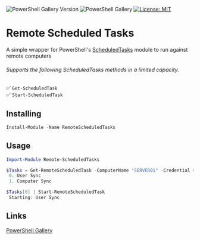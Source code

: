 ![PowerShell Gallery Version](https://img.shields.io/powershellgallery/v/RemoteScheduledTasks) ![PowerShell Gallery](https://img.shields.io/powershellgallery/dt/RemoteScheduledTasks) [![License: MIT](https://img.shields.io/badge/License-MIT-yellow.svg)](https://opensource.org/licenses/MIT)

# Remote Scheduled Tasks

A simple wrapper for PowerShell's [ScheduledTasks](https://docs.microsoft.com/en-us/powershell/module/scheduledtasks/?view=win10-ps) module to run against remote computers

###### Supports the following ScheduledTasks methods in a limited capacity.

✅ `Get-ScheduledTask`  
✅ `Start-ScheduledTask`

## Installing

```powershell
Install-Module -Name RemoteScheduledTasks
```

## Usage

```powershell
Import-Module Remote-ScheduledTasks

$Tasks = Get-RemoteScheduledTask -ComputerName "SERVER01" -Credential $(Get-Credential)
 0. User Sync
 1. Computer Sync

$Tasks[0] | Start-RemoteScheduledTask
 Starting: User Sync
```

## Links
[PowerShell Gallery](https://www.powershellgallery.com/packages/RemoteScheduledTasks/0.1)
